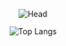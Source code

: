 <div align=center>
  
  ![Head](https://capsule-render.vercel.app/api?type=waving&height=300&text=Welcome+to+hiyunD's+github&fontSize=30&fontColor=FFFFFF&animation=twinkling&color=0:c8fdf9,100:3cade5&fontAlignY=40)

  ![Top Langs](https://github-readme-stats.vercel.app/api/top-langs/?username=hiyunD&layout=compact)
  
</div>


<!--
**hiyunD/hiyunD** is a ✨ _special_ ✨ repository because its `README.md` (this file) appears on your GitHub profile.

Here are some ideas to get you started:

- 🔭 I’m currently working on ...
- 🌱 I’m currently learning ...
- 👯 I’m looking to collaborate on ...
- 🤔 I’m looking for help with ...
- 💬 Ask me about ...
- 📫 How to reach me: ...
- 😄 Pronouns: ...
- ⚡ Fun fact: ...
-->
